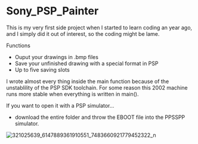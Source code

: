 # Sony_PSP_Painter

This is my very first side project when I started to learn coding an year ago, and I simply did it out of interest, so the coding might be lame.


Functions
- Ouput your drawings in .bmp files
- Save your unfinished drawing with a special format in PSP
- Up to five saving slots


I wrote almost every thing inside the main function because of the unstablility of the PSP SDK toolchain.
For some reason this 2002 machine runs more stable when everything is written in main().

If you want to open it with a PSP simulator...
- download the entire folder and throw the EBOOT file into the PPSSPP simulator.


![321025639_6147889361910551_7483660921779452322_n](https://user-images.githubusercontent.com/87590897/211264154-a2368b22-1ba2-4623-8d23-9935ded836cf.jpg)

